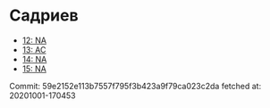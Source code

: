 # Садриев
- [12: NA](12.md)
- [13: AC](13.md)
- [14: NA](14.md)
- [15: NA](15.md)

Commit: 59e2152e113b7557f795f3b423a9f79ca023c2da
 fetched at: 20201001-170453
